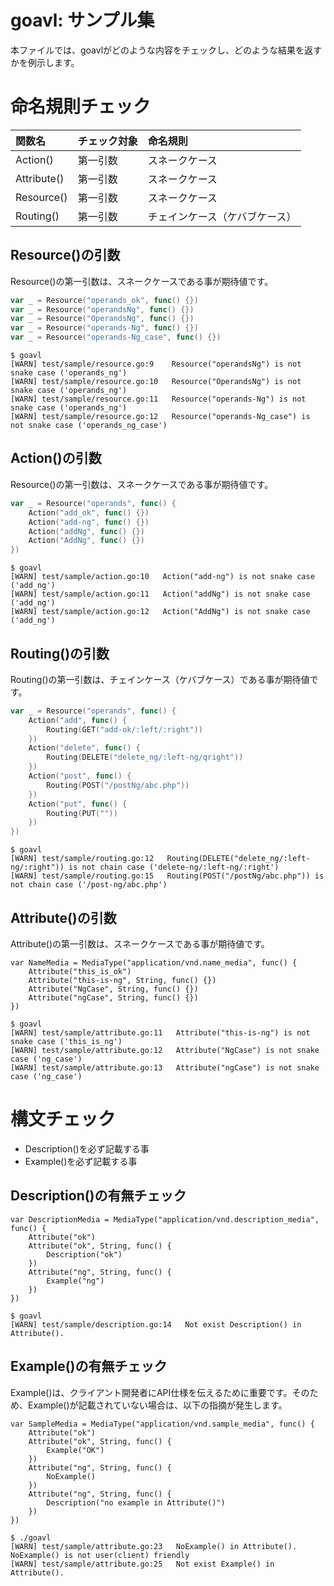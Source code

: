 # goavl: サンプル集
本ファイルでは、goavlがどのような内容をチェックし、どのような結果を返すかを例示します。

# 命名規則チェック

|関数名|チェック対象|命名規則|
|:--|:--|:--|
|Action()|第一引数|スネークケース|
|Attribute()|第一引数|スネークケース|
|Resource()|第一引数|スネークケース|
|Routing()|第一引数|チェインケース（ケバブケース）|


## Resource()の引数
Resource()の第一引数は、スネークケースである事が期待値です。
``` test/sample/resource.go
var _ = Resource("operands_ok", func() {})
var _ = Resource("operandsNg", func() {})
var _ = Resource("OperandsNg", func() {})
var _ = Resource("operands-Ng", func() {})
var _ = Resource("operands-Ng_case", func() {})
```
```
$ goavl 
[WARN] test/sample/resource.go:9    Resource("operandsNg") is not snake case ('operands_ng')
[WARN] test/sample/resource.go:10   Resource("OperandsNg") is not snake case ('operands_ng')
[WARN] test/sample/resource.go:11   Resource("operands-Ng") is not snake case ('operands_ng')
[WARN] test/sample/resource.go:12   Resource("operands-Ng_case") is not snake case ('operands_ng_case')
```

## Action()の引数
Resource()の第一引数は、スネークケースである事が期待値です。
``` test/sample/action.go
var _ = Resource("operands", func() {
	Action("add_ok", func() {})
	Action("add-ng", func() {})
	Action("addNg", func() {})
	Action("AddNg", func() {})
})
```
```
$ goavl 
[WARN] test/sample/action.go:10   Action("add-ng") is not snake case ('add_ng')
[WARN] test/sample/action.go:11   Action("addNg") is not snake case ('add_ng')
[WARN] test/sample/action.go:12   Action("AddNg") is not snake case ('add_ng')
```

## Routing()の引数
Routing()の第一引数は、チェインケース（ケバブケース）である事が期待値です。
``` test/sample/resource.go
var _ = Resource("operands", func() {
	Action("add", func() {
		Routing(GET("add-ok/:left/:right"))
	})
	Action("delete", func() {
		Routing(DELETE("delete_ng/:left-ng/qright"))
	})
	Action("post", func() {
		Routing(POST("/postNg/abc.php"))
	})
	Action("put", func() {
		Routing(PUT(""))
	})
})
```
```
$ goavl 
[WARN] test/sample/routing.go:12   Routing(DELETE("delete_ng/:left-ng/:right")) is not chain case ('delete-ng/:left-ng/:right')
[WARN] test/sample/routing.go:15   Routing(POST("/postNg/abc.php")) is not chain case ('/post-ng/abc.php')
```

## Attribute()の引数
Attribute()の第一引数は、スネークケースである事が期待値です。
```
var NameMedia = MediaType("application/vnd.name_media", func() {
	Attribute("this_is_ok")
	Attribute("this-is-ng", String, func() {})
	Attribute("NgCase", String, func() {})
	Attribute("ngCase", String, func() {})
})
```
```
$ goavl 
[WARN] test/sample/attribute.go:11   Attribute("this-is-ng") is not snake case ('this_is_ng')
[WARN] test/sample/attribute.go:12   Attribute("NgCase") is not snake case ('ng_case')
[WARN] test/sample/attribute.go:13   Attribute("ngCase") is not snake case ('ng_case')
```

# 構文チェック
- Description()を必ず記載する事
- Example()を必ず記載する事

## Description()の有無チェック
```
var DescriptionMedia = MediaType("application/vnd.description_media", func() {
	Attribute("ok")
	Attribute("ok", String, func() {
		Description("ok")
	})
	Attribute("ng", String, func() {
		Example("ng")
	})
})
```
```
$ goavl
[WARN] test/sample/description.go:14   Not exist Description() in Attribute().
```
## Example()の有無チェック
Example()は、クライアント開発者にAPI仕様を伝えるために重要です。そのため、Example()が記載されていない場合は、以下の指摘が発生します。
```
var SampleMedia = MediaType("application/vnd.sample_media", func() {
	Attribute("ok")
	Attribute("ok", String, func() {
		Example("OK")
	})
	Attribute("ng", String, func() {
		NoExample()
	})
	Attribute("ng", String, func() {
		Description("no example in Attribute()")
	})
})
```
```
$ ./goavl 
[WARN] test/sample/attribute.go:23   NoExample() in Attribute(). NoExample() is not user(client) friendly
[WARN] test/sample/attribute.go:25   Not exist Example() in Attribute().
```
